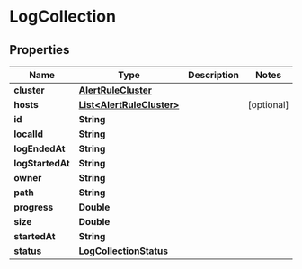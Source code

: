 

# LogCollection


## Properties

Name | Type | Description | Notes
------------ | ------------- | ------------- | -------------
**cluster** | [**AlertRuleCluster**](AlertRuleCluster.md) |  | 
**hosts** | [**List&lt;AlertRuleCluster&gt;**](AlertRuleCluster.md) |  |  [optional]
**id** | **String** |  | 
**localId** | **String** |  | 
**logEndedAt** | **String** |  | 
**logStartedAt** | **String** |  | 
**owner** | **String** |  | 
**path** | **String** |  | 
**progress** | **Double** |  | 
**size** | **Double** |  | 
**startedAt** | **String** |  | 
**status** | **LogCollectionStatus** |  | 



